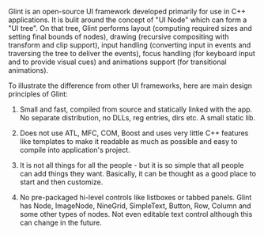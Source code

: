 Glint is an open-source UI framework developed primarily for use in C++ applications. It is bulit around the concept of "UI Node" which can form a "UI tree". On that tree, Glint performs layout (computing required sizes and setting final bounds of nodes), drawing (recursive compositing with transform and clip support), input handling (converting input in events and traversing the tree to deliver the events), focus handling (for keyboard input and to provide visual cues) and animations support (for transitional animations).

To illustrate the difference from other UI frameworks, here are main design principles of Glint:

1. Small and fast, compiled from source and statically linked with the app. No separate distribution, no DLLs, reg entries, dirs etc. A small static lib.

2. Does not use ATL, MFC, COM, Boost and uses very little C++ features like templates to make it readable as much as possible and easy to compile into application's project.

3. It is not all things for all the people - but it is so simple that all people can add things they want. Basically, it can be thought as a good place to start and then customize.

4. No pre-packaged hi-level controls like listboxes or tabbed panels. Glint has Node, ImageNode, NineGrid, SimpleText, Button, Row, Column and some other types of nodes. Not even editable text control although this can change in the future.